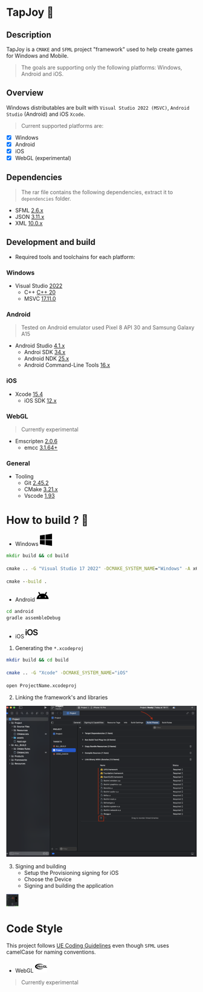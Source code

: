 # TapJoy :dash:

## Description

TapJoy is a `CMAKE` and `SFML` project "framework" used to help create games for Windows and Mobile.

> The goals are supporting only the following platforms: Windows, Android and iOS.

## Overview

Windows distributables are built with `Visual Studio 2022 (MSVC)`,
`Android Studio` (Android) and iOS `Xcode`.

> Current supported platforms are:

- [x] Windows
- [x] Android
- [x] iOS 
- [x] WebGL (experimental)

## Dependencies

> The rar file contains the following dependencies, extract it to `dependencies` folder.

- SFML [2.6.x](https://www.sfml-dev.org/)
- JSON [3.11.x](https://github.com/nlohmann/json)
- XML [10.0.x](https://github.com/leethomason/tinyxml2)

## Development and build

- Required tools and toolchains for each platform:

### Windows

- Visual Studio [2022](https://visualstudio.microsoft.com/)
  - C++ [C++ 20](https://en.cppreference.com/w/cpp)
  - MSVC [17.11.0](https://en.wikipedia.org/wiki/MSVC)

### Android

> Tested on Android emulator used Pixel 8 API 30 and Samsung Galaxy A15

- Android Studio [4.1.x](https://developer.android.com/studio/)
  - Androi SDK [34.x](https://developer.android.com/studio/)
  - Android NDK [25.x](https://developer.android.com/ndk/downloads/)
  - Android Command-Line Tools [16.x](https://developer.android.com/studio/command-line)

### iOS

- Xcode [15.4](https://developer.apple.com/xcode/)
  - iOS SDK [12.x](https://developer.apple.com/)

### WebGL

> Currently experimental

- Emscripten [2.0.6](https://emscripten.org/)
  - emcc [3.1.64+](https://emscripten.org/)


### General

- Tooling
  - Git [2.45.2](https://git-scm.com/)
  - CMake [3.21.x](https://cmake.org/)
  - Vscode [1.93](https://code.visualstudio.com/)

# How to build ? :construction_worker:

- Windows <img height="32" width="32" src="examples/windows.svg" alt="windows  icon">

```bat
mkdir build && cd build

cmake .. -G "Visual Studio 17 2022" -DCMAKE_SYSTEM_NAME="Windows" -A x64

cmake --build .
```

- Android <img height="32" width="32" src="examples/android.svg" alt="android  icon">


```sh
cd android
gradle assembleDebug
```

- iOS <img height="32" width="32" src="examples/ios.svg" alt="iOS  icon">
  

1. Generating the `*.xcodeproj`

```sh
mkdir build && cd build

cmake .. -G "Xcode" -DCMAKE_SYSTEM_NAME="iOS"

open ProjectName.xcodeproj

```

2. Linking the framework's and libraries

<img src="examples/xcode_deps.png" alt="xcode dependencies">

3. Signing and building
   - Setup the Provisioning signing for iOS
   - Choose the Device
   - Signing and building the application

<img height="32" width="32" src="examples/ios_build.png" alt="iOS running">

# Code Style

This project follows [UE Coding Guidelines](https://dev.epicgames.com/documentation/en-us/unreal-engine/epic-cplusplus-coding-standard-for-unreal-engine) even though `SFML` uses camelCase for naming conventions.


- WebGL <img height="32" width="32" src="examples/webgl.svg" alt="WebGL  icon">

> Currently experimental
